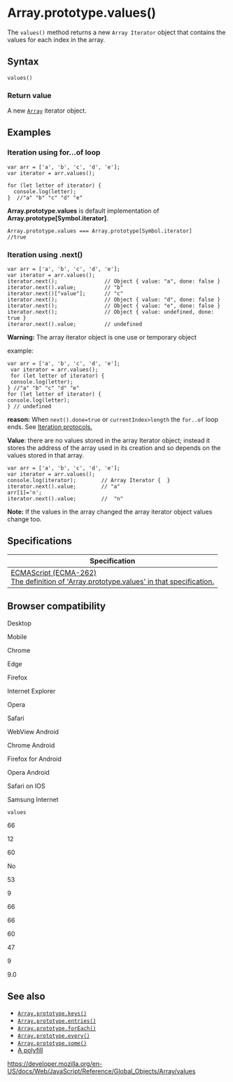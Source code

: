 Array.prototype.values()
========================

The `values()` method returns a new `Array Iterator` object that contains the values for each index in the array.

Syntax
------

    values()

### Return value

A new [`Array`](../array) iterator object.

Examples
--------

### Iteration using for...of loop

    var arr = ['a', 'b', 'c', 'd', 'e'];
    var iterator = arr.values();

    for (let letter of iterator) {
      console.log(letter);
    }  //"a" "b" "c" "d" "e"

**Array.prototype.values** is default implementation of **Array.prototype\[Symbol.iterator\]**.

    Array.prototype.values === Array.prototype[Symbol.iterator]      //true

### Iteration using .next()

    var arr = ['a', 'b', 'c', 'd', 'e'];
    var iterator = arr.values();
    iterator.next();               // Object { value: "a", done: false }
    iterator.next().value;         // "b"
    iterator.next()["value"];      // "c"
    iterator.next();               // Object { value: "d", done: false }
    iterator.next();               // Object { value: "e", done: false }
    iterator.next();               // Object { value: undefined, done: true }
    iteraror.next().value;         // undefined 

**Warning:** The array iterator object is one use or temporary object

example:

    var arr = ['a', 'b', 'c', 'd', 'e'];
     var iterator = arr.values();
     for (let letter of iterator) {
     console.log(letter);
    } //"a" "b" "c" "d" "e"
    for (let letter of iterator) {
    console.log(letter);
    } // undefined

**reason:** When `next().done=true` or `currentIndex>length` the `for..of` loop ends. See [Iteration protocols.](../../iteration_protocols)

**Value**: there are no values stored in the array Iterator object; instead it stores the address of the array used in its creation and so depends on the values stored in that array.

    var arr = ['a', 'b', 'c', 'd', 'e'];
    var iterator = arr.values();
    console.log(iterator);        // Array Iterator {  }
    iterator.next().value;        // "a"
    arr[1]='n';
    iterator.next().value;        //  "n"

**Note:** If the values in the array changed the array iterator object values change too.

Specifications
--------------

<table><thead><tr class="header"><th>Specification</th></tr></thead><tbody><tr class="odd"><td><a href="https://tc39.es/ecma262/#sec-array.prototype.values">ECMAScript (ECMA-262)<br />
<span class="small">The definition of 'Array.prototype.values' in that specification.</span></a></td></tr></tbody></table>

Browser compatibility
---------------------

Desktop

Mobile

Chrome

Edge

Firefox

Internet Explorer

Opera

Safari

WebView Android

Chrome Android

Firefox for Android

Opera Android

Safari on IOS

Samsung Internet

`values`

66

12

60

No

53

9

66

66

60

47

9

9.0

See also
--------

-   [`Array.prototype.keys()`](keys)
-   [`Array.prototype.entries()`](entries)
-   [`Array.prototype.forEach()`](foreach)
-   [`Array.prototype.every()`](every)
-   [`Array.prototype.some()`](some)
-   [A polyfill](https://github.com/behnammodi/polyfill/blob/master/array.polyfill.js)

<a href="https://developer.mozilla.org/en-US/docs/Web/JavaScript/Reference/Global_Objects/Array/values" class="_attribution-link">https://developer.mozilla.org/en-US/docs/Web/JavaScript/Reference/Global_Objects/Array/values</a>
